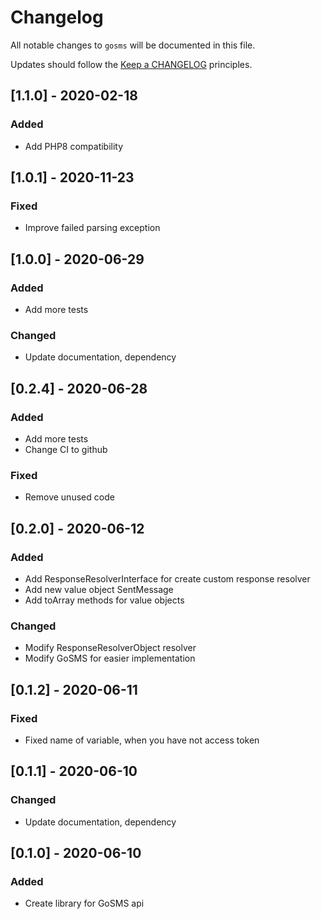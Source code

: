 # Changelog

All notable changes to `gosms` will be documented in this file.

Updates should follow the [Keep a CHANGELOG](http://keepachangelog.com/) principles.

## [1.1.0] - 2020-02-18

### Added
- Add PHP8 compatibility

## [1.0.1] - 2020-11-23

### Fixed
- Improve failed parsing exception

## [1.0.0] - 2020-06-29

### Added
- Add more tests

### Changed
- Update documentation, dependency

## [0.2.4] - 2020-06-28

### Added
- Add more tests
- Change CI to github

### Fixed
- Remove unused code

## [0.2.0] - 2020-06-12

### Added
- Add ResponseResolverInterface for create custom response resolver
- Add new value object SentMessage
- Add toArray methods for value objects

### Changed
- Modify ResponseResolverObject resolver
- Modify GoSMS for easier implementation

## [0.1.2] - 2020-06-11

### Fixed
- Fixed name of variable, when you have not access token

## [0.1.1] - 2020-06-10

### Changed
- Update documentation, dependency

## [0.1.0] - 2020-06-10

### Added
- Create library for GoSMS api
